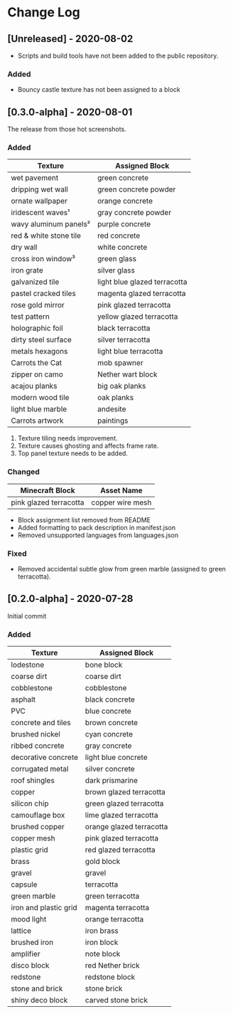 # Change Log
 
## [Unreleased] - 2020-08-02
- Scripts and build tools have not been added to the public repository.

### Added
- Bouncy castle texture has not been assigned to a block

## [0.3.0-alpha] - 2020-08-01
The release from those hot screenshots.

### Added

| Texture             	  | Assigned Block      		      |
|------------------------ |------------------------------ |
| wet pavement            | green concrete                |
| dripping wet wall       | green concrete powder         |
| ornate wallpaper        | orange concrete               |
| iridescent waves¹       | gray concrete powder          |
| wavy aluminum panels²   | purple concrete               |
| red & white stone tile  | red concrete                  |
| dry wall                | white concrete                |
| cross iron window³      | green glass                   |
| iron grate              | silver glass                  |
| galvanized tile         | light blue glazed terracotta  |
| pastel cracked tiles    | magenta glazed terracotta     |
| rose gold mirror        | pink glazed terracotta        |
| test pattern            | yellow glazed terracotta      |
| holographic foil        | black terracotta              |
| dirty steel surface     | silver terracotta             |
| metals hexagons         | light blue terracotta         |
| Carrots the Cat         | mob spawner                   |
| zipper on camo          | Nether wart block             |
| acajou planks           | big oak planks                |
| modern wood tile        | oak planks                    |
| light blue marble       | andesite                      |
| Carrots artwork         | paintings                     |

1. Texture tiling needs improvement.
2. Texture causes ghosting and affects frame rate.
3. Top panel texture needs to be added.

### Changed

| Minecraft Block         | Asset Name          		  |
|------------------------ |--------------------------	|
| pink glazed terracotta  | copper wire mesh          |

- Block assignment list removed from README
- Added formatting to pack description in manifest.json
- Removed unsupported languages from languages.json

### Fixed
- Removed accidental subtle glow from green marble (assigned to green terracotta).

## [0.2.0-alpha] - 2020-07-28
Initial commit

### Added
| Texture             	| Assigned Block      		  |
|----------------------	|--------------------------	|
| lodestone           	| bone block          		  |
| coarse dirt         	| coarse dirt         		  |
| cobblestone         	| cobblestone         		  |
| asphalt             	| black concrete      		  |
| PVC                 	| blue concrete       		  |
| concrete and tiles  	| brown concrete      		  |
| brushed nickel      	| cyan concrete       		  |
| ribbed concrete     	| gray concrete       		  |
| decorative concrete 	| light blue concrete 		  |
| corrugated metal    	| silver concrete     		  |
| roof shingles       	| dark prismarine     		  |
| copper				        | brown glazed terracotta	  |
| silicon chip			    | green glazed terracotta	  |
| camouflage box		    | lime glazed terracotta	  |
| brushed copper		    | orange glazed terracotta	|
| copper mesh			      | pink glazed terracotta	  |
| plastic grid			    | red glazed terracotta		  |
| brass					        | gold block				        |
| gravel				        | gravel					          |
| capsule				        | terracotta				        |
| green marble			    | green terracotta			    |
| iron and plastic grid | magenta terracotta		    |
| mood light			      | orange terracotta			    |
| lattice				        | iron brass				        |
| brushed iron		    	| iron block				        |
| amplifier			      	| note block				        |
| disco block		      	| red Nether brick			    |
| redstone		      		| redstone block	    	    |
| stone and brick	    	| stone brick			    	    |
| shiny deco block	  	| carved stone brick		    |